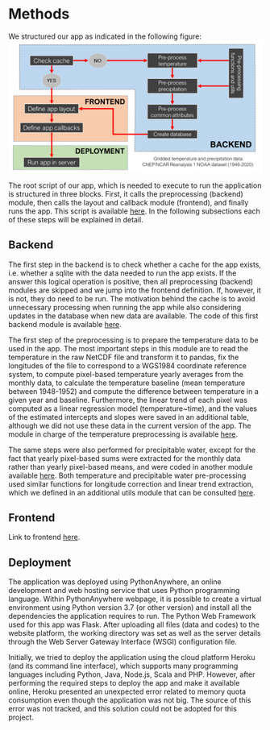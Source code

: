 # Methods

We structured our app as indicated in the following figure:
![alt text](figures/workflow.png?raw=true)

The root script of our app, which is needed to execute to run the application is structured in three blocks. First, it calls the preprocessing (backend) module, then calls the layout and callback module (frontend), and finally runs the app. This script is available [here](https://github.com/carlesmila/GeotechClimateChange/blob/master/app.py). In the following subsections each of these steps will be explained in detail.

## Backend

The first step in the backend is to check whether a cache for the app exists, i.e. whether a sqlite with the data needed to run the app exists. If the answer this logical operation is positive, then all preprocessing (backend) modules are skipped and we jump into the frontend definition. If, however, it is not, they do need to be run. The motivation behind the cache is to avoid unnecessary processing when running the app while also considering updates in the database when new data are available. The code of this first backend module is available [here](https://github.com/carlesmila/GeotechClimateChange/blob/master/CheckCachePreprocess.py).

The first step of the preprocessing is to prepare the temperature data to be used in the app. The most important steps in this module are to read the temperature in the raw NetCDF file and transform it to pandas, fix the longitudes of the file to correspond to a WGS1984 coordinate reference system, to compute pixel-based temperature yearly averages from the monthly data, to calculate the temperature baseline (mean temperature between 1948-1952) and compute the difference between temperature in a given year and baseline. Furthermore, the linear trend of each pixel was computed as a linear regression model (temperature~time), and the values of the estimated intercepts and slopes were saved in an additional table, although we did not use these data in the current version of the app. The module in charge of the temperature preprocessing is available [here](https://github.com/carlesmila/GeotechClimateChange/blob/master/PreprocessTemp.py). 

The same steps were also performed for precipitable water, except for the fact that yearly pixel-based sums were extracted for the monthly data rather than yearly pixel-based means, and were coded in another module available [here](https://github.com/carlesmila/GeotechClimateChange/blob/master/PreprocessPrecip.py). Both temperature and precipitable water pre-processing used similar functions for longitude correction and linear trend extraction, which we defined in an additional utils module that can be consulted [here](https://github.com/carlesmila/GeotechClimateChange/blob/master/PreprocessUtils.py).

## Frontend

Link to frontend [here](https://github.com/carlesmila/GeotechClimateChange/blob/master/DefineApp.py).

## Deployment
The application was deployed using PythonAnywhere, an online development and web hosting service that uses Python programming language. Within PythonAnywhere webpage, it is possible to create a virtual environment using Python version 3.7 (or other version) and install all the dependencies the application requires to run. The Python Web Framework used for this app was Flask. After uploading all files (data and codes) to the website platform, the working directory was set as well as the server details through the Web Server Gateway Interface (WSGI) configuration file.

Initially, we tried to deploy the application using the cloud platform Heroku (and its command line interface), which supports many programming languages including Python, Java, Node.js, Scala and PHP. However, after performing the required steps to deploy the app and make it available online, Heroku presented an unexpected error related to memory quota consumption even though the application was not big. The source of this error was not tracked, and this solution could not be adopted for this project.
